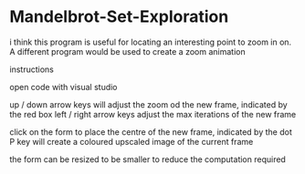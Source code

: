 # Mandelbrot-Set-Exploration


i think this program is useful for locating an interesting point to zoom in on.
A different program would be used to create a zoom animation


instructions

open code with visual studio

up / down arrow keys will adjust the zoom od the new frame, indicated by the red box
left / right arrow keys adjust the max iterations of the new frame

click on the form to place the centre of the new frame, indicated by the dot
P key will create a coloured upscaled image of the current frame

the form can be resized to be smaller to reduce the computation required
